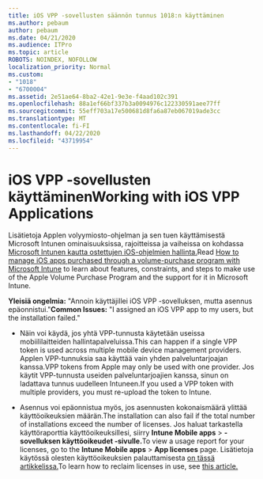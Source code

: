 ```yaml
---
title: iOS VPP -sovellusten säännön tunnus 1018:n käyttäminen
ms.author: pebaum
author: pebaum
ms.date: 04/21/2020
ms.audience: ITPro
ms.topic: article
ROBOTS: NOINDEX, NOFOLLOW
localization_priority: Normal
ms.custom:
- "1018"
- "6700004"
ms.assetid: 2e51ae64-8ba2-42e1-9e3e-f4aad102c391
ms.openlocfilehash: 88a1ef66bf337b3a0094976c122330591aee77ff
ms.sourcegitcommit: 55eff703a17e500681d8fa6a87eb067019ade3cc
ms.translationtype: MT
ms.contentlocale: fi-FI
ms.lasthandoff: 04/22/2020
ms.locfileid: "43719954"
---
```

# <a name="working-with-ios-vpp-applications"></a><span data-ttu-id="92357-102">iOS VPP -sovellusten käyttäminen</span><span class="sxs-lookup"><span data-stu-id="92357-102">Working with iOS VPP Applications</span></span>

<span data-ttu-id="92357-103">Lisätietoja Applen volyymiosto-ohjelman ja sen tuen käyttämisestä Microsoft Intunen ominaisuuksissa, rajoitteissa ja vaiheissa on kohdassa [Microsoft Intunen kautta ostettujen iOS-ohjelmien hallinta.](https://docs.microsoft.com/intune/vpp-apps-ios)</span><span class="sxs-lookup"><span data-stu-id="92357-103">Read [How to manage iOS apps purchased through a volume-purchase program with Microsoft Intune](https://docs.microsoft.com/intune/vpp-apps-ios) to learn about features, constraints, and steps to make use of the Apple Volume Purchase Program and the support for it in Microsoft Intune.</span></span>
  
 <span data-ttu-id="92357-104">**Yleisiä ongelmia:** "Annoin käyttäjillei iOS VPP -sovelluksen, mutta asennus epäonnistui."</span><span class="sxs-lookup"><span data-stu-id="92357-104">**Common Issues:** "I assigned an iOS VPP app to my users, but the installation failed."</span></span>
  
- <span data-ttu-id="92357-105">Näin voi käydä, jos yhtä VPP-tunnusta käytetään useissa mobiililaitteiden hallintapalveluissa.</span><span class="sxs-lookup"><span data-stu-id="92357-105">This can happen if a single VPP token is used across multiple mobile device management providers.</span></span> <span data-ttu-id="92357-106">Applen VPP-tunnuksia saa käyttää vain yhden palveluntarjoajan kanssa.</span><span class="sxs-lookup"><span data-stu-id="92357-106">VPP tokens from Apple may only be used with one provider.</span></span> <span data-ttu-id="92357-107">Jos käytit VPP-tunnusta useiden palveluntarjoajien kanssa, sinun on ladattava tunnus uudelleen Intuneen.</span><span class="sxs-lookup"><span data-stu-id="92357-107">If you used a VPP token with multiple providers, you must re-upload the token to Intune.</span></span>

- <span data-ttu-id="92357-108">Asennus voi epäonnistua myös, jos asennusten kokonaismäärä ylittää käyttöoikeuksien määrän.</span><span class="sxs-lookup"><span data-stu-id="92357-108">The installation can also fail if the total number of installations exceed the number of licenses.</span></span> <span data-ttu-id="92357-109">Jos haluat tarkastella käyttöraporttia käyttöoikeuksillesi, siirry **Intune Mobile apps** \> **-sovelluksen käyttöoikeudet -sivulle.**</span><span class="sxs-lookup"><span data-stu-id="92357-109">To view a usage report for your licenses, go to the **Intune Mobile apps** \> **App licenses** page.</span></span> <span data-ttu-id="92357-110">Lisätietoja käytössä olesten käyttöoikeuksien palauttamisesta [on tässä artikkelissa.](https://docs.microsoft.com/intune/vpp-apps-ios#revoking-app-licenses-and-deleting-tokens)</span><span class="sxs-lookup"><span data-stu-id="92357-110">To learn how to reclaim licenses in use, see [this article.](https://docs.microsoft.com/intune/vpp-apps-ios#revoking-app-licenses-and-deleting-tokens)</span></span>
